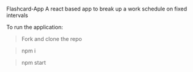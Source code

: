Flashcard-App
A react based app to break up a work schedule on fixed intervals

To run the application:

>Fork and clone the repo
 
>npm i
 
>npm start
